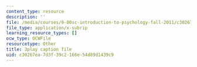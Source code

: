 ```yaml
---
content_type: resource
description: ''
file: /media/courses/9-00sc-introduction-to-psychology-fall-2011/c30267ea7d3f39c2166e54d89d1439c9_Qw4SkvZ03cc.srt
file_type: application/x-subrip
learning_resource_types: []
ocw_type: OCWFile
resourcetype: Other
title: 3play caption file
uid: c30267ea-7d3f-39c2-166e-54d89d1439c9
---
```

